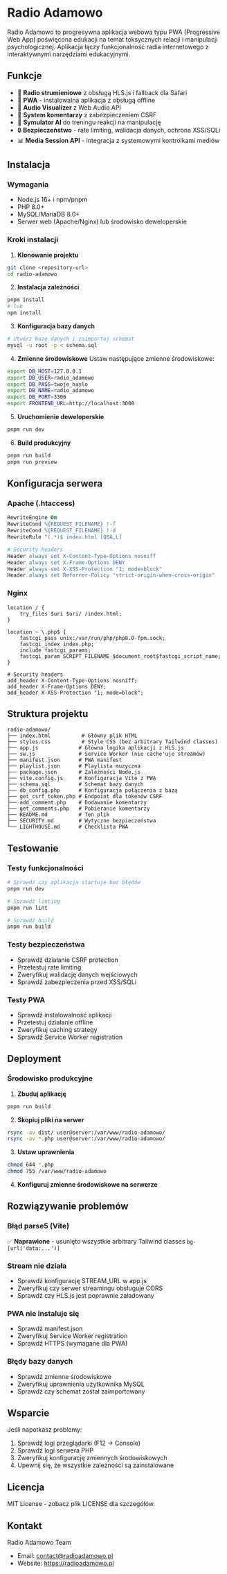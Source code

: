 # Radio Adamowo

Radio Adamowo to progresywna aplikacja webowa typu PWA (Progressive Web App) poświęcona edukacji na temat toksycznych relacji i manipulacji psychologicznej. Aplikacja łączy funkcjonalność radia internetowego z interaktywnymi narzędziami edukacyjnymi.

## Funkcje

- 🎵 **Radio strumieniowe** z obsługą HLS.js i fallback dla Safari
- 📱 **PWA** - instalowalna aplikacja z obsługą offline
- 🎨 **Audio Visualizer** z Web Audio API
- 💬 **System komentarzy** z zabezpieczeniem CSRF
- 🤖 **Symulator AI** do treningu reakcji na manipulację
- 🔒 **Bezpieczeństwo** - rate limiting, walidacja danych, ochrona XSS/SQLi
- 📊 **Media Session API** - integracja z systemowymi kontrolkami mediów

## Instalacja

### Wymagania

- Node.js 16+ i npm/pnpm
- PHP 8.0+
- MySQL/MariaDB 8.0+
- Serwer web (Apache/Nginx) lub środowisko deweloperskie

### Kroki instalacji

1. **Klonowanie projektu**
```bash
git clone <repository-url>
cd radio-adamowo
```

2. **Instalacja zależności**
```bash
pnpm install
# lub
npm install
```

3. **Konfiguracja bazy danych**
```bash
# Utwórz bazę danych i zaimportuj schemat
mysql -u root -p < schema.sql
```

4. **Zmienne środowiskowe**
Ustaw następujące zmienne środowiskowe:
```bash
export DB_HOST=127.0.0.1
export DB_USER=radio_adamowo
export DB_PASS=twoje_haslo
export DB_NAME=radio_adamowo
export DB_PORT=3306
export FRONTEND_URL=http://localhost:3000
```

5. **Uruchomienie deweloperskie**
```bash
pnpm run dev
```

6. **Build produkcyjny**
```bash
pnpm run build
pnpm run preview
```

## Konfiguracja serwera

### Apache (.htaccess)
```apache
RewriteEngine On
RewriteCond %{REQUEST_FILENAME} !-f
RewriteCond %{REQUEST_FILENAME} !-d
RewriteRule ^(.*)$ index.html [QSA,L]

# Security headers
Header always set X-Content-Type-Options nosniff
Header always set X-Frame-Options DENY
Header always set X-XSS-Protection "1; mode=block"
Header always set Referrer-Policy "strict-origin-when-cross-origin"
```

### Nginx
```nginx
location / {
    try_files $uri $uri/ /index.html;
}

location ~ \.php$ {
    fastcgi_pass unix:/var/run/php/php8.0-fpm.sock;
    fastcgi_index index.php;
    include fastcgi_params;
    fastcgi_param SCRIPT_FILENAME $document_root$fastcgi_script_name;
}

# Security headers
add_header X-Content-Type-Options nosniff;
add_header X-Frame-Options DENY;
add_header X-XSS-Protection "1; mode=block";
```

## Struktura projektu

```
radio-adamowo/
├── index.html          # Główny plik HTML
├── styles.css          # Style CSS (bez arbitrary Tailwind classes)
├── app.js             # Główna logika aplikacji z HLS.js
├── sw.js              # Service Worker (nie cache'uje streamów)
├── manifest.json      # PWA manifest
├── playlist.json      # Playlista muzyczna
├── package.json       # Zależności Node.js
├── vite.config.js     # Konfiguracja Vite z PWA
├── schema.sql         # Schemat bazy danych
├── db_config.php      # Konfiguracja połączenia z bazą
├── get_csrf_token.php # Endpoint dla tokenów CSRF
├── add_comment.php    # Dodawanie komentarzy
├── get_comments.php   # Pobieranie komentarzy
├── README.md          # Ten plik
├── SECURITY.md        # Wytyczne bezpieczeństwa
└── LIGHTHOUSE.md      # Checklista PWA
```

## Testowanie

### Testy funkcjonalności
```bash
# Sprawdź czy aplikacja startuje bez błędów
pnpm run dev

# Sprawdź linting
pnpm run lint

# Sprawdź build
pnpm run build
```

### Testy bezpieczeństwa
- Sprawdź działanie CSRF protection
- Przetestuj rate limiting
- Zweryfikuj walidację danych wejściowych
- Sprawdź zabezpieczenia przed XSS/SQLi

### Testy PWA
- Sprawdź instalowalność aplikacji
- Przetestuj działanie offline
- Zweryfikuj caching strategy
- Sprawdź Service Worker registration

## Deployment

### Środowisko produkcyjne

1. **Zbuduj aplikację**
```bash
pnpm run build
```

2. **Skopiuj pliki na serwer**
```bash
rsync -av dist/ user@server:/var/www/radio-adamowo/
rsync -av *.php user@server:/var/www/radio-adamowo/
```

3. **Ustaw uprawnienia**
```bash
chmod 644 *.php
chmod 755 /var/www/radio-adamowo
```

4. **Konfiguruj zmienne środowiskowe na serwerze**

## Rozwiązywanie problemów

### Błąd parse5 (Vite)
✅ **Naprawione** - usunięto wszystkie arbitrary Tailwind classes `bg-[url('data:...')]`

### Stream nie działa
- Sprawdź konfigurację STREAM_URL w app.js
- Zweryfikuj czy serwer streamingu obsługuje CORS
- Sprawdź czy HLS.js jest poprawnie załadowany

### PWA nie instaluje się
- Sprawdź manifest.json
- Zweryfikuj Service Worker registration
- Sprawdź HTTPS (wymagane dla PWA)

### Błędy bazy danych
- Sprawdź zmienne środowiskowe
- Zweryfikuj uprawnienia użytkownika MySQL
- Sprawdź czy schemat został zaimportowany

## Wsparcie

Jeśli napotkasz problemy:
1. Sprawdź logi przeglądarki (F12 → Console)
2. Sprawdź logi serwera PHP
3. Zweryfikuj konfigurację zmiennych środowiskowych
4. Upewnij się, że wszystkie zależności są zainstalowane

## Licencja

MIT License - zobacz plik LICENSE dla szczegółów.

## Kontakt

Radio Adamowo Team
- Email: contact@radioadamowo.pl
- Website: https://radioadamowo.pl